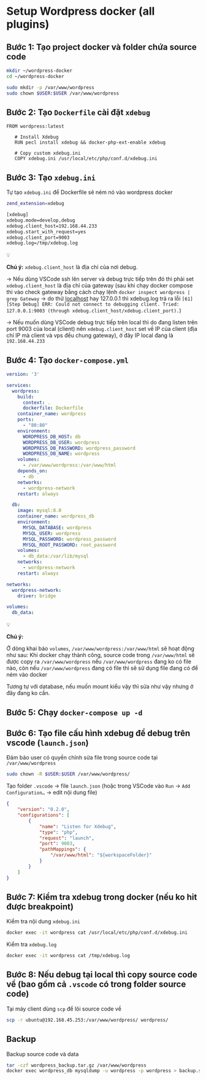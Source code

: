 # Setup Wordpress docker (all plugins)

## Bước 1: Tạo project docker và folder chứa source code

```bash
mkdir ~/wordpress-docker
cd ~/wordpress-docker

sudo mkdir -p /var/www/wordpress
sudo chown $USER:$USER /var/www/wordpress
```

## Bước 2: Tạo `Dockerfile` cài đặt `xdebug`

```docker
FROM wordpress:latest

   # Install Xdebug
   RUN pecl install xdebug && docker-php-ext-enable xdebug

   # Copy custom xdebug.ini
   COPY xdebug.ini /usr/local/etc/php/conf.d/xdebug.ini
```

## Bước 3: Tạo `xdebug.ini`

Tự tạo `xdebug.ini` để Dockerfile sẽ ném nó vào wordpress docker

```bash
zend_extension=xdebug

[xdebug]
xdebug.mode=develop,debug
xdebug.client_host=192.168.44.233
xdebug.start_with_request=yes
xdebug.client_port=9003
xdebug.log=/tmp/xdebug.log
```

<aside>
💡

**Chú ý:**
`xdebug.client_host` là địa chỉ của nơi debug.

→ Nếu dùng VSCode ssh lên server và debug trực tiếp trên đó thì phải set `xdebug.client_host` là địa chỉ của gateway (sau khi chạy docker compose thì vào check gateway bằng cách chạy lệnh `docker inspect wordpress | grep Gateway` → do thử [localhost](http://localhost) hay 127.0.0.1 thì xdebug.log trả ra lỗi `[61] [Step Debug] ERR: Could not connect to debugging client. Tried: 127.0.0.1:9003 (through xdebug.client_host/xdebug.client_port).`)

→ Nếu muốn dùng VSCode debug trực tiếp trên local thì do đang listen trên port 9003 của local (client) nên `xdebug.client_host` set về IP của client (địa chỉ IP mà client và vps đều chung gateway), ở đây IP local đang là `192.168.44.233`

</aside>

## Bước 4: Tạo `docker-compose.yml`

```yaml
version: '3'

services:
  wordpress:
    build:
      context: .
      dockerfile: Dockerfile
    container_name: wordpress
    ports:
      - "80:80"
    environment:
      WORDPRESS_DB_HOST: db
      WORDPRESS_DB_USER: wordpress
      WORDPRESS_DB_PASSWORD: wordpress_password
      WORDPRESS_DB_NAME: wordpress
    volumes:
      - /var/www/wordpress:/var/www/html
    depends_on:
      - db
    networks:
      - wordpress-network
    restart: always

  db:
    image: mysql:8.0
    container_name: wordpress_db
    environment:
      MYSQL_DATABASE: wordpress
      MYSQL_USER: wordpress
      MYSQL_PASSWORD: wordpress_password
      MYSQL_ROOT_PASSWORD: root_password
    volumes:
      - db_data:/var/lib/mysql
    networks:
      - wordpress-network
    restart: always

networks:
  wordpress-network:
    driver: bridge

volumes:
  db_data:
```

<aside>
💡

**Chú ý:**

Ở dòng khai báo `volumes`, `/var/www/wordpress:/var/www/html` sẽ hoạt động như sau: Khi docker chạy thành công, source code trong `/var/www/html` sẽ được copy ra `/var/www/wordpress` nếu `/var/www/wordpress` đang ko có file nào, còn nếu `/var/www/wordpress` đang có file thì sẽ sử dụng file đang có để ném vào docker

Tương tự với database, nếu muốn mount kiểu vậy thì sửa như vậy nhưng ở đây đang ko cần.

</aside>

## Bước 5: Chạy `docker-compose up -d`
## Bước 6: Tạo file cấu hình xdebug để debug trên vscode (`launch.json`)

Đảm bảo user có quyền chỉnh sửa file trong source code tại `/var/www/wordpress`

```bash
sudo chown -R $USER:$USER /var/www/wordpress/
```

Tạo folder `.vscode` → file `launch.json` (hoặc trong VSCode vào `Run` → `Add Configuration…` → edit nội dung file)

```json
{
    "version": "0.2.0",
    "configurations": [
        {
            "name": "Listen for Xdebug",
            "type": "php",
            "request": "launch",
            "port": 9003,
            "pathMappings": {
                "/var/www/html": "${workspaceFolder}"
            }
        }
    ]
}
```

## Bước 7: Kiểm tra xdebug trong docker (nếu ko hit được breakpoint)

Kiểm tra nội dung `xdebug.ini`

```bash
docker exec -it wordpress cat /usr/local/etc/php/conf.d/xdebug.ini
```

Kiểm tra `xdebug.log`

```bash
docker exec -it wordpress cat /tmp/xdebug.log
```

## Bước 8: Nếu debug tại local thì copy source code về (bao gồm cả `.vscode` có trong folder source code)

Tại máy client dùng `scp` để lôi source code về

```bash
scp -r ubuntu@192.168.45.253:/var/www/wordpress/ wordpress/
```

## Backup

Backup source code và data

```bash
tar -czf wordpress_backup.tar.gz /var/www/wordpress
docker exec wordpress_db mysqldump -u wordpress -p wordpress > backup.sql
```
